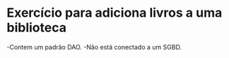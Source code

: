 # Exercício para adiciona livros a uma biblioteca
-Contem um padrão DAO.
-Não está conectado a um SGBD.
